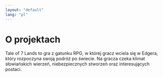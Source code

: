 ```yaml
---
layout: "default"
lang: "pl"
---
```


# O projektach

Tale of 7 Lands to gra z gatunku RPG, w której gracz wciela się w Edgera, który rozpoczyna swoją podróż po świecie. Na gracza czeka klimat słowiańskich wierzeń, niebezpiecznych stworzeń oraz interesujących postaci.